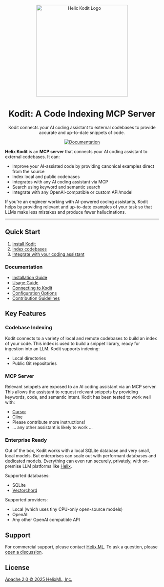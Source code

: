 <p align="center">
    <a href="https://docs.helix.ml/kodit/"><img src="https://docs.helix.ml/images/helix-kodit-logo.png" alt="Helix Kodit Logo" width="300"></a>
</p>

<h1 align="center">
Kodit: A Code Indexing MCP Server
</h1>

<p align="center">
Kodit connects your AI coding assistant to external codebases to provide accurate and up-to-date snippets of code.
</p>

<div align="center">

<a href="https://docs.helix.ml/kodit/" target="_blank"><img src="https://img.shields.io/badge/Documentation-6B46C1?style=for-the-badge&logo=readthedocs&logoColor=white" alt="Documentation"></a>

</div>

**Helix Kodit** is an **MCP server** that connects your AI coding assistant to external codebases. It can:

- Improve your AI-assisted code by providing canonical examples direct from the source
- Index local and public codebases
- Integrates with any AI coding assistant via MCP
- Search using keyword and semantic search
- Integrate with any OpenAI-compatible or custom API/model

If you're an engineer working with AI-powered coding assistants, Kodit helps by
providing relevant and up-to-date examples of your task so that LLMs make less mistakes
and produce fewer hallucinations.

---

## Quick Start

1. [Install Kodit](https://docs.helix.ml/kodit/#installation)
2. [Index codebases](https://docs.helix.ml/kodit/#quick-start)
3. [Integrate with your coding assistant](https://docs.helix.ml/kodit/#integrating-kodit-with-coding-assistants)

### Documentation

- [Installation Guide](https://docs.helix.ml/kodit/#installation)
- [Usage Guide](https://docs.helix.ml/kodit/#quick-start)
- [Connecting to Kodit](https://docs.helix.ml/kodit/#integrating-kodit-with-coding-assistants)
- [Configuration Options](https://docs.helix.ml/kodit/#configuring-kodit)
- [Contribution Guidelines](.github/CONTRIBUTING.md)

## Key Features

### Codebase Indexing

Kodit connects to a variety of local and remote codebases to build an index of your
code. This index is used to build a snippet library, ready for ingestion into an LLM.
Kodit supports indexing:

- Local directories
- Public Git repositories

### MCP Server

Relevant snippets are exposed to an AI coding assistant via an MCP server. This allows
the assistant to request relevant snippets by providing keywords, code, and semantic
intent. Kodit has been tested to work well with:

- [Cursor](https://docs.helix.ml/kodit/#integration-with-cursor)
- [Cline](https://docs.helix.ml/kodit/#integration-with-cline)
- Please contribute more instructions!
- ... any other assistant is likely to work ...

### Enterprise Ready

Out of the box, Kodit works with a local SQLite database and very small, local models.
But enterprises can scale out with performant databases and dedicated models. Everything
can even run securely, privately, with on-premise LLM platforms like
[Helix](https://helix.ml).

Supported databases:

- SQLite
- [Vectorchord](https://github.com/tensorchord/VectorChord)

Supported providers:

- Local (which uses tiny CPU-only open-source models)
- OpenAI
- Any other OpenAI compatible API

## Support

For commercial support, please contact [Helix.ML](founders@helix.ml). To ask a question,
please [open a discussion](https://github.com/helixml/kodit/discussions).

## License

[Apache 2.0 © 2025 HelixML, Inc.](./LICENSE)
